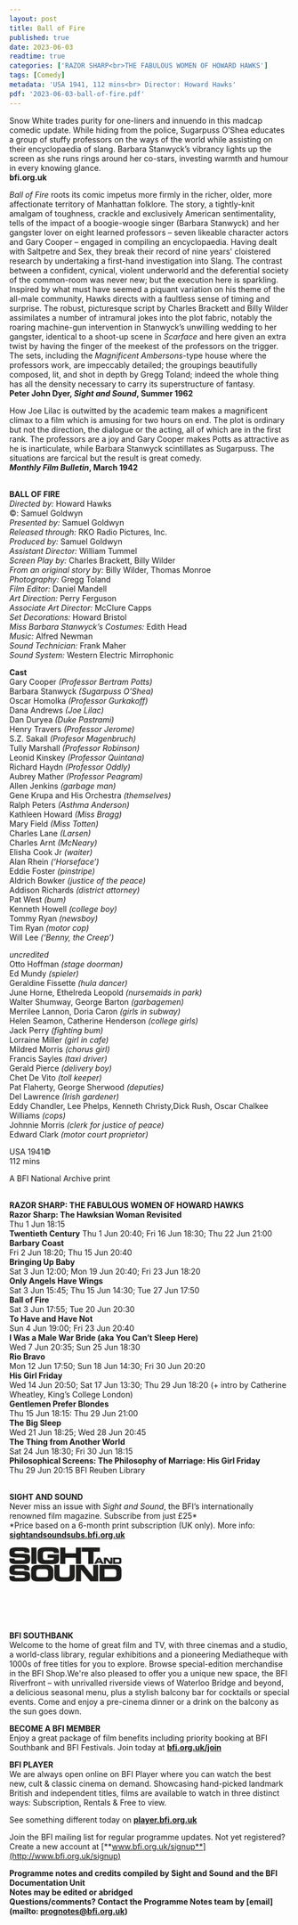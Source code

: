 ```yaml
---
layout: post
title: Ball of Fire
published: true
date: 2023-06-03
readtime: true
categories: ['RAZOR SHARP<br>THE FABULOUS WOMEN OF HOWARD HAWKS']
tags: [Comedy]
metadata: 'USA 1941, 112 mins<br> Director: Howard Hawks'
pdf: '2023-06-03-ball-of-fire.pdf'
---
```


Snow White trades purity for one-liners and innuendo in this madcap comedic update. While hiding from the police, Sugarpuss O’Shea educates a group of stuffy professors on the ways of the world while assisting on their encyclopaedia of slang. Barbara Stanwyck’s vibrancy lights up the screen as she runs rings around her co-stars, investing warmth and humour in every knowing glance.  
**bfi.org.uk**

_Ball of Fire_ roots its comic impetus more firmly in the richer, older, more affectionate territory of Manhattan folklore. The story, a tightly-knit amalgam of toughness, crackle and exclusively American sentimentality, tells of the impact of a boogie-woogie singer (Barbara Stanwyck) and her gangster lover on eight learned professors – seven likeable character actors and Gary Cooper – engaged in compiling an encyclopaedia. Having dealt with Saltpetre and Sex, they break their record of nine years' cloistered research by undertaking a first-hand investigation into Slang. The contrast between a confident, cynical, violent underworld and the deferential society of the common-room was never new; but the execution here is sparkling. Inspired by what must have seemed a piquant variation on his theme of the all-male community, Hawks directs with a faultless sense of timing and surprise. The robust, picturesque script by Charles Brackett and Billy Wilder assimilates a number of intramural jokes into the plot fabric, notably the roaring machine-gun intervention in Stanwyck’s unwilling wedding to her gangster, identical to a shoot-up scene in _Scarface_ and here given an extra twist by having the finger of the meekest of the professors on the trigger. The sets, including the _Magnificent Ambersons_-type house where the professors work, are impeccably detailed; the groupings beautifully composed, lit, and shot in depth by Gregg Toland; indeed the whole thing has all the density necessary to carry its superstructure of fantasy.  
**Peter John Dyer, _Sight and Sound_, Summer 1962**

How Joe Lilac is outwitted by the academic team makes a magnificent climax to a film which is amusing for two hours on end. The plot is ordinary but not the direction, the dialogue or the acting, all of which are in the first rank. The professors are a joy and Gary Cooper makes Potts as attractive as he is inarticulate, while Barbara Stanwyck scintillates as Sugarpuss. The situations are farcical but the result is great comedy.  
**_Monthly Film Bulletin_, March 1942**
<br><br>

**BALL OF FIRE**<br>
_Directed by:_ Howard Hawks<br>
©: Samuel Goldwyn<br>
_Presented by:_ Samuel Goldwyn<br>
_Released through:_ RKO Radio Pictures, Inc.<br>
_Produced by:_ Samuel Goldwyn<br>
_Assistant Director:_ William Tummel<br>
_Screen Play by:_ Charles Brackett, Billy Wilder<br>
_From an original story by:_ Billy Wilder,  Thomas Monroe<br>
_Photography:_ Gregg Toland<br>
_Film Editor:_ Daniel Mandell<br>
_Art Direction:_ Perry Ferguson<br>
_Associate Art Director:_ McClure Capps<br>
_Set Decorations:_ Howard Bristol<br>
_Miss Barbara Stanwyck’s Costumes:_ Edith Head<br>
_Music:_ Alfred Newman<br>
_Sound Technician:_ Frank Maher<br>
_Sound System:_ Western Electric Mirrophonic<br>

**Cast**<br>
Gary Cooper _(Professor Bertram Potts)_<br>
Barbara Stanwyck _(Sugarpuss O’Shea)_<br>
Oscar Homolka _(Professor Gurkakoff)_<br>
Dana Andrews _(Joe Lilac)_<br>
Dan Duryea _(Duke Pastrami)_<br>
Henry Travers _(Professor Jerome)_<br>
S.Z. Sakall _(Profesor Magenbruch)_<br>
Tully Marshall _(Professor Robinson)_<br>
Leonid Kinskey _(Professor Quintana)_<br>
Richard Haydn _(Professor Oddly)_<br>
Aubrey Mather _(Professor Peagram)_<br>
Allen Jenkins _(garbage man)_<br>
Gene Krupa and His Orchestra _(themselves)_<br>
Ralph Peters _(Asthma Anderson)_<br>
Kathleen Howard _(Miss Bragg)_<br>
Mary Field _(Miss Totten)_<br>
Charles Lane _(Larsen)_<br>
Charles Arnt _(McNeary)_<br>
Elisha Cook Jr _(waiter)_<br>
Alan Rhein _(‘Horseface’)_<br>
Eddie Foster _(pinstripe)_<br>
Aldrich Bowker _(justice of the peace)_<br>
Addison Richards _(district attorney)_<br>
Pat West _(bum)_<br>
Kenneth Howell _(college boy)_<br>
Tommy Ryan _(newsboy)_<br>
Tim Ryan _(motor cop)_<br>
Will Lee _(‘Benny, the Creep’)_<br>

_uncredited_<br>
Otto Hoffman _(stage doorman)_<br>
Ed Mundy _(spieler)_<br>
Geraldine Fissette _(hula dancer)_<br>
June Horne, Ethelreda Leopold _(nursemaids in park)_<br>
Walter Shumway, George Barton _(garbagemen)_<br>
Merrilee Lannon, Doria Caron _(girls in subway)_<br>
Helen Seamon, Catherine Henderson _(college girls)_<br>
Jack Perry _(fighting bum)_<br>
Lorraine Miller _(girl in cafe)_<br>
Mildred Morris _(chorus girl)_<br>
Francis Sayles _(taxi driver)_<br>
Gerald Pierce _(delivery boy)_<br>
Chet De Vito _(toll keeper)_<br>
Pat Flaherty, George Sherwood _(deputies)_<br>
Del Lawrence _(Irish gardener)_<br>
Eddy Chandler, Lee Phelps, Kenneth Christy,Dick Rush, Oscar Chalkee Williams _(cops)_<br>
Johnnie Morris _(clerk for justice of peace)_<br>
Edward Clark _(motor court proprietor)_<br>

USA 1941©<br>
112 mins

A BFI National Archive print<br>
<br>

**RAZOR SHARP: THE FABULOUS WOMEN OF HOWARD HAWKS**<br>
**Razor Sharp: The Hawksian Woman Revisited**<br>
Thu 1 Jun 18:15<br>
**Twentieth Century**
Thu 1 Jun 20:40; Fri 16 Jun 18:30;  Thu 22 Jun 21:00<br>
**Barbary Coast**<br>
Fri 2 Jun 18:20; Thu 15 Jun 20:40<br>
**Bringing Up Baby**<br>
Sat 3 Jun 12:00; Mon 19 Jun 20:40;  Fri 23 Jun 18:20<br>
**Only Angels Have Wings**<br>
Sat 3 Jun 15:45; Thu 15 Jun 14:30;  Tue 27 Jun 17:50<br>
**Ball of Fire**<br>
Sat 3 Jun 17:55; Tue 20 Jun 20:30<br>
**To Have and Have Not**<br>
Sun 4 Jun 19:00; Fri 23 Jun 20:40<br>
**I Was a Male War Bride  (aka You Can’t Sleep Here)**<br>
Wed 7 Jun 20:35; Sun 25 Jun 18:30<br>
**Rio Bravo**<br>
Mon 12 Jun 17:50; Sun 18 Jun 14:30;  Fri 30 Jun 20:20<br>
**His Girl Friday**<br>
Wed 14 Jun 20:50; Sat 17 Jun 13:30; Thu 29 Jun 18:20 (+ intro by Catherine Wheatley, King’s College London)<br>
**Gentlemen Prefer Blondes**<br>
Thu 15 Jun 18:15: Thu 29 Jun 21:00<br>
**The Big Sleep**<br>
Wed 21 Jun 18:25; Wed 28 Jun 20:45<br>
**The Thing from Another World**<br>
Sat 24 Jun 18:30; Fri 30 Jun 18:15<br>
**Philosophical Screens:  The Philosophy of Marriage: His Girl Friday**<br>
Thu 29 Jun 20:15 BFI Reuben Library<br>
<br>

**SIGHT AND SOUND**<br>
Never miss an issue with _Sight and Sound_, the BFI’s internationally renowned film magazine. Subscribe from just £25*<br>
*Price based on a 6-month print subscription (UK only). More info: [**sightandsoundsubs.bfi.org.uk**](https://sightandsoundsubs.bfi.org.uk/subscribe)

<img style="float: left;" src="/img/sight-and-sound.jpg" width="40%" height="40%"><br><br><br><br><br><br><br><br>

**BFI SOUTHBANK**  
Welcome to the home of great film and TV, with three cinemas and a studio, a world-class library, regular exhibitions and a pioneering Mediatheque with 1000s of free titles for you to explore. Browse special-edition merchandise in the BFI Shop.We&#39;re also pleased to offer you a unique new space, the BFI Riverfront – with unrivalled riverside views of Waterloo Bridge and beyond, a delicious seasonal menu, plus a stylish balcony bar for cocktails or special events. Come and enjoy a pre-cinema dinner or a drink on the balcony as the sun goes down.  

**BECOME A BFI MEMBER**  
Enjoy a great package of film benefits including priority booking at BFI Southbank and BFI Festivals. Join today at [**bfi.org.uk/join**](http://www.bfi.org.uk/join)  

**BFI PLAYER**  
 We are always open online on BFI Player where you can watch the best new, cult &amp; classic cinema on demand. Showcasing hand-picked landmark British and independent titles, films are available to watch in three distinct ways: Subscription, Rentals &amp; Free to view.  

See something different today on [**player.bfi.org.uk**](https://player.bfi.org.uk)  

Join the BFI mailing list for regular programme updates. Not yet registered? Create a new account at [**www.bfi.org.uk/signup**](http://www.bfi.org.uk/signup)

**Programme notes and credits compiled by Sight and Sound and the BFI Documentation Unit  
Notes may be edited or abridged  
Questions/comments? Contact the Programme Notes team by [email](mailto: prognotes@bfi.org.uk)**

<!--stackedit_data:
eyJoaXN0b3J5IjpbMzM1ODY4MDIzLC03NTUyODMyNzldfQ==
-->

